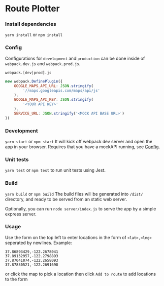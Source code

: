 # Route Plotter

### Install dependencies
`yarn install` or `npm install`

### Config
Configurations for `development` and `production` can be done inside of `webpack.dev.js` and `webpack.prod.js`.

`webpack.[dev|prod].js`
``` javascript
new webpack.DefinePlugin({
    GOOGLE_MAPS_API_URL: JSON.stringify(
        '//maps.googleapis.com/maps/api/js'
    ),
    GOOGLE_MAPS_API_KEY: JSON.stringify(
        '<YOUR API KEY>'
    ),
    SERVICE_URL: JSON.stringify('<MOCK API BASE URL>')
})
```

### Development
`yarn start` or `npm start`
It will kick off webpack dev server and open the app in your browser.
Requires that you have a mockAPI running, see [Config](#config).

### Unit tests
`yarn test` or `npm test` to run unit tests using Jest.

### Build
`yarn build` or `npm build`
The build files will be generated into `/dist/` directory, and ready to be served from an static web server.

Optionally, you can run `node server/index.js` to serve the app by a simple express server.

### Usage
Use the form on the top left to enter locations in the form of `<lat>,<lng>` seperated by newlines.
Example:
```
37.86893429,-122.2678041
37.89132957,-122.2798893
37.87041074,-122.2658093
37.87830521,-122.2691698
```
or click the map to pick a location then click `Add to route` to add locations to the form
